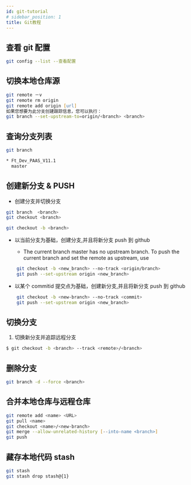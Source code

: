 ```yaml
---
id: git-tutorial
# sidebar_position: 1
title: Git教程
---
```


## 查看 git 配置

```zsh
git config --list --查看配置
```

## 切换本地仓库源

```zsh
git remote －v
git remote rm origin
git remote add origin [url]
如果您想要为此分支创建跟踪信息，您可以执行：
git branch --set-upstream-to=origin/<branch> <branch>
```

## 查询分支列表

```zsh
git branch

* Ft_Dev_PAAS_V11.1
  master
```

## 创建新分支 & PUSH

-   创建分支并切换分支

```zsh
git branch  <branch>
git checkout <branch>
```

```zsh
git checkout -b <branch>
```

-   以当前分支为基础，创建分支,并且将新分支 push 到 github

    -   The current branch master has no upstream branch.
        To push the current branch and set the remote as upstream, use

```zsh
    git checkout -b <new_branch> --no-track <origin/branch>
    git push --set-upstream origin <new_branch>
```

-   以某个 commitid 提交点为基础，创建新分支,并且将新分支 push 到 github

```zsh
    git checkout -b <new-branch> --no-track <commit>
    git push --set-upstream origin <new_branch>
```

## 切换分支

1. 切换新分支并追踪远程分支

```zsh
$ git checkout -b <branch> --track <remote>/<branch>
```

## 删除分支

```zsh
git branch -d --force <branch>

```

## 合并本地仓库与远程仓库

```zsh
git remote add <name> <URL>
git pull <name>
git checkout <name>/<new-branch>
git merge --allow-unrelated-history [--into-name <branch>]
git push
```

## 藏存本地代码 stash

```zsh
git stash
git stash drop stash@{1}
```
